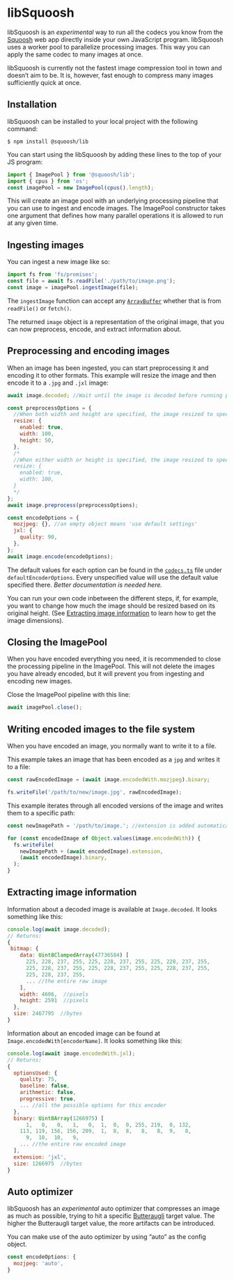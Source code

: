 # libSquoosh

libSquoosh is an _experimental_ way to run all the codecs you know from the [Squoosh] web app directly inside your own JavaScript program. libSquoosh uses a worker pool to parallelize processing images. This way you can apply the same codec to many images at once.

libSquoosh is currently not the fastest image compression tool in town and doesn’t aim to be. It is, however, fast enough to compress many images sufficiently quick at once.

## Installation

libSquoosh can be installed to your local project with the following command:

```
$ npm install @squoosh/lib
```

You can start using the libSquoosh by adding these lines to the top of your JS program:

```js
import { ImagePool } from '@squoosh/lib';
import { cpus } from 'os';
const imagePool = new ImagePool(cpus().length);
```

This will create an image pool with an underlying processing pipeline that you can use to ingest and encode images. The ImagePool constructor takes one argument that defines how many parallel operations it is allowed to run at any given time.

## Ingesting images

You can ingest a new image like so:

```js
import fs from 'fs/promises';
const file = await fs.readFile('./path/to/image.png');
const image = imagePool.ingestImage(file);
```

The `ingestImage` function can accept any [`ArrayBuffer`][arraybuffer] whether that is from `readFile()` or `fetch()`.

The returned `image` object is a representation of the original image, that you can now preprocess, encode, and extract information about.

## Preprocessing and encoding images

When an image has been ingested, you can start preprocessing it and encoding it to other formats. This example will resize the image and then encode it to a `.jpg` and `.jxl` image:

```js
await image.decoded; //Wait until the image is decoded before running preprocessors.

const preprocessOptions = {
  //When both width and height are specified, the image resized to specified size.
  resize: {
    enabled: true,
    width: 100,
    height: 50,
  },
  /*
  //When either width or height is specified, the image resized to specified size keeping aspect ratio.
  resize: {
    enabled: true,
    width: 100,
  }
  */
};
await image.preprocess(preprocessOptions);

const encodeOptions = {
  mozjpeg: {}, //an empty object means 'use default settings'
  jxl: {
    quality: 90,
  },
};
await image.encode(encodeOptions);
```

The default values for each option can be found in the [`codecs.ts`][codecs.ts] file under `defaultEncoderOptions`. Every unspecified value will use the default value specified there. _Better documentation is needed here._

You can run your own code inbetween the different steps, if, for example, you want to change how much the image should be resized based on its original height. (See [Extracting image information](#extracting-image-information) to learn how to get the image dimensions).

## Closing the ImagePool

When you have encoded everything you need, it is recommended to close the processing pipeline in the ImagePool. This will not delete the images you have already encoded, but it will prevent you from ingesting and encoding new images.

Close the ImagePool pipeline with this line:

```js
await imagePool.close();
```

## Writing encoded images to the file system

When you have encoded an image, you normally want to write it to a file.

This example takes an image that has been encoded as a `jpg` and writes it to a file:

```js
const rawEncodedImage = (await image.encodedWith.mozjpeg).binary;

fs.writeFile('/path/to/new/image.jpg', rawEncodedImage);
```

This example iterates through all encoded versions of the image and writes them to a specific path:

```js
const newImagePath = '/path/to/image.'; //extension is added automatically

for (const encodedImage of Object.values(image.encodedWith)) {
  fs.writeFile(
    newImagePath + (await encodedImage).extension,
    (await encodedImage).binary,
  );
}
```

## Extracting image information

Information about a decoded image is available at `Image.decoded`. It looks something like this:

```js
console.log(await image.decoded);
// Returns:
{
 bitmap: {
    data: Uint8ClampedArray(47736584) [
      225, 228, 237, 255, 225, 228, 237, 255, 225, 228, 237, 255,
      225, 228, 237, 255, 225, 228, 237, 255, 225, 228, 237, 255,
      225, 228, 237, 255,
      ... //the entire raw image
    ],
    width: 4606,  //pixels
    height: 2591  //pixels
  },
  size: 2467795  //bytes
}
```

Information about an encoded image can be found at `Image.encodedWith[encoderName]`. It looks something like this:

```js
console.log(await image.encodedWith.jxl);
// Returns:
{
  optionsUsed: {
    quality: 75,
    baseline: false,
    arithmetic: false,
    progressive: true,
    ... //all the possible options for this encoder
  },
  binary: Uint8Array(1266975) [
      1,   0,   0,   1,   0,  1,  0,  0, 255, 219,  0, 132,
    113, 119, 156, 156, 209,  1,  8,  8,   8,   8,  9,   8,
      9,  10,  10,   9,
    ... //the entire raw encoded image
  ],
  extension: 'jxl',
  size: 1266975  //bytes
}
```

## Auto optimizer

libSquoosh has an _experimental_ auto optimizer that compresses an image as much as possible, trying to hit a specific [Butteraugli] target value. The higher the Butteraugli target value, the more artifacts can be introduced.

You can make use of the auto optimizer by using “auto” as the config object.

```js
const encodeOptions: {
  mozjpeg: 'auto',
}
```

[squoosh]: https://squoosh.app
[codecs.ts]: https://github.com/GoogleChromeLabs/squoosh/blob/dev/libsquoosh/src/codecs.ts
[butteraugli]: https://github.com/google/butteraugli
[arraybuffer]: https://developer.mozilla.org/en-US/docs/Web/JavaScript/Reference/Global_Objects/ArrayBuffer
